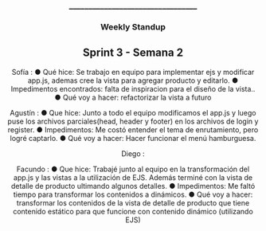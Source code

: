 <h3 align="center">_________________________________</h3>

<h3 align="center">Weekly Standup</h3>

<h2 align="center">Sprint 3 - Semana 2</h2>

<p align=center> Sofía : 
● Qué hice: Se trabajo en equipo para implementar ejs y modificar app.js, ademas cree la vista para agregar producto y editarlo.
● Impedimentos encontrados: falta de inspiracion para el diseño de la vista..
● Qué voy a hacer: refactorizar la vista a futuro </p>

<p align=center> Agustín :
● Que hice: Junto a todo el equipo modificamos el app.js y luego puse los archivos parciales(head, header y footer) en los archivos de login y register.
● Impedimentos: Me costó entender el tema de enrutamiento, pero logré captarlo.
● Qué voy a hacer: Hacer funcionar el menú hamburguesa.
</p>

<p align=center> Diego : </p>

<p align=center> Facundo : 
● Que hice: Trabajé junto al equipo en la transformación del app.js y las vistas a la utilización de EJS. Además terminé con la vista de detalle de producto ultimando algunos detalles.
● Impedimentos: Me faltó tiempo para transformar los contenidos a dinámicos.
● Qué voy a hacer: transformar los contenidos de la vista de detalle de producto que tiene contenido estático para que funcione con contenido dinámico (utilizando EJS)
</p>

